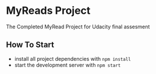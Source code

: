 # MyReads Project

The Completed MyRead Project for Udacity final assesment

## How To Start

- install all project dependencies with `npm install`
- start the development server with `npm start`
